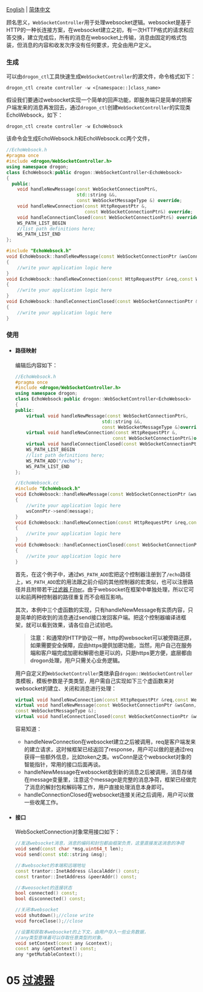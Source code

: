 [English](ENG-04-3-Controller-WebSocketController) | [简体中文](CHN-04-3-控制器-WebSocketController)

顾名思义，`WebSocketController`用于处理websocket逻辑。websocket是基于HTTP的一种长连接方案，在websocket建立之初，有一次HTTP格式的请求和应答交换，建立完成后，所有的消息在websocket上传输，消息由固定的格式包装，但消息的内容和收发次序没有任何要求，完全由用户定义。

### 生成

可以由`drogon_ctl`工具快速生成`WebSocketController`的源文件，命令格式如下：

```shell
drogon_ctl create controller -w <[namespace::]class_name>
```

假设我们要通过websocket实现一个简单的回声功能，即服务端只是简单的把客户端发来的消息再发回去，通过`drogon_ctl`创建`WebSocketController`的实现类EchoWebsock，如下：

```shell
drogon_ctl create controller -w EchoWebsock
```

该命令会生成EchoWebsock.h和EchoWebsock.cc两个文件，

```c++
//EchoWebsock.h
#pragma once
#include <drogon/WebSocketController.h>
using namespace drogon;
class EchoWebsock:public drogon::WebSocketController<EchoWebsock>
{
  public:
    void handleNewMessage(const WebSocketConnectionPtr&,
                          std::string &&,
                          const WebSocketMessageType &) override;
    void handleNewConnection(const HttpRequestPtr &,
                             const WebSocketConnectionPtr&) override;
    void handleConnectionClosed(const WebSocketConnectionPtr&) override;
    WS_PATH_LIST_BEGIN
    //list path definitions here;
    WS_PATH_LIST_END
};
```

```c++
#include "EchoWebsock.h"
void EchoWebsock::handleNewMessage(const WebSocketConnectionPtr &wsConnPtr,std::string &&message)
{
    //write your application logic here
}
void EchoWebsock::handleNewConnection(const HttpRequestPtr &req,const WebSocketConnectionPtr &wsConnPtr)
{
    //write your application logic here
}
void EchoWebsock::handleConnectionClosed(const WebSocketConnectionPtr &wsConnPtr)
{
    //write your application logic here
}
```

### 使用

* #### 路径映射

  编辑后内容如下：

  ```c++
  //EchoWebsock.h
  #pragma once
  #include <drogon/WebSocketController.h>
  using namespace drogon;
  class EchoWebsock:public drogon::WebSocketController<EchoWebsock>
  {
  public:
      virtual void handleNewMessage(const WebSocketConnectionPtr&,
                                  std::string &&,
                                  const WebSocketMessageType &)override;
      virtual void handleNewConnection(const HttpRequestPtr &,
                                      const WebSocketConnectionPtr&)override;
      virtual void handleConnectionClosed(const WebSocketConnectionPtr&)override;
      WS_PATH_LIST_BEGIN
      //list path definitions here;
      WS_PATH_ADD("/echo");
      WS_PATH_LIST_END
  };
  ```

  ```c++
  //EchoWebsock.cc
  #include "EchoWebsock.h"
  void EchoWebsock::handleNewMessage(const WebSocketConnectionPtr &wsConnPtr,std::string &&message)
  {
      //write your application logic here
      wsConnPtr->send(message);
  }
  void EchoWebsock::handleNewConnection(const HttpRequestPtr &req,const WebSocketConnectionPtr &wsConnPtr)
  {
      //write your application logic here
  }
  void EchoWebsock::handleConnectionClosed(const WebSocketConnectionPtr &wsConnPtr)
  {
      //write your application logic here
  }
  ```

  首先，在这个例子中，通过`WS_PATH_ADD`宏把这个控制器注册到了`/echo`路径上，`WS_PATH_ADD`宏的用法跟之前介绍的其他控制器的宏类似，也可以注册路径并且附带若干[过滤器 Filter](CHN-05-过滤器)。由于websocket在框架中单独处理，所以它可以和前两种控制器的路径重复而不会相互影响。

  其次，本例中三个虚函数的实现，只有handleNewMessage有实质内容，只是简单的把收到的消息通过send接口发回客户端。把这个控制器编译进框架，就可以看到效果，请各位自己试验吧。

  > **注意：和通常的HTTP协议一样，http的websocket可以被旁路还原，如果需要安全保障，应由https提供加密功能，当然，用户自己在服务端和客户端完成加密和解密也是可以的，只是https更方便，底层都由drogon处理，用户只需关心业务逻辑。**

  用户自定义的`WebSocketController`类继承自`drogon::WebSocketController`类模板，模板参数是子类类型，用户需自己实现如下三个虚函数来对websocket的建立、关闭和消息进行处理：

  ```c++
  virtual void handleNewConnection(const HttpRequestPtr &req,const WebSocketConnectionPtr &wsConn);
  virtual void handleNewMessage(const WebSocketConnectionPtr &wsConn,std::string &&message,
  const WebSocketMessageType &);
  virtual void handleConnectionClosed(const WebSocketConnectionPtr &wsConn);
  ```

  容易知道：

  * handleNewConnection在websocket建立之后被调用，req是客户端发来的建立请求，这时候框架已经返回了response，用户可以做的是通过req获得一些额外信息，比如token之类。wsConn是这个websocket对象的智能指针，常用的接口后面再谈。
  * handleNewMessage在websocket收到新的消息之后被调用，消息存储在message变量里，注意这个message是完整的消息净荷，框架已经做完了消息的解封包和解码等工作，用户直接处理消息本身即可。
  * handleConnectionClosed在websocket连接关闭之后调用，用户可以做一些收尾工作。

* #### 接口

  WebSocketConnection对象常用接口如下：

  ```c++
  //发送websocket消息，消息的编码和封包都由框架负责，这里直接发送消息的净荷
  void send(const char *msg,uint64_t len);
  void send(const std::string &msg);

  //本websocket的本端和远端地址
  const trantor::InetAddress &localAddr() const;
  const trantor::InetAddress &peerAddr() const;

  //本weosocket的连接状态
  bool connected() const;
  bool disconnected() const;

  //关闭本websocket
  void shutdown();//close write
  void forceClose();//close

  //设置和获取本websocket的上下文，由用户存入一些业务数据，
  //any类型意味着可以存取任意类型的对象。
  void setContext(const any &context);
  const any &getContext() const;
  any *getMutableContext();
  ```

# 05 [过滤器](CHN-05-过滤器)
